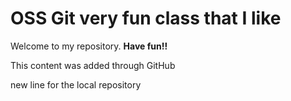 # OSS Git very fun class that I like

Welcome to my repository. **Have fun!!**

This content was added through GitHub

new line for the local repository
